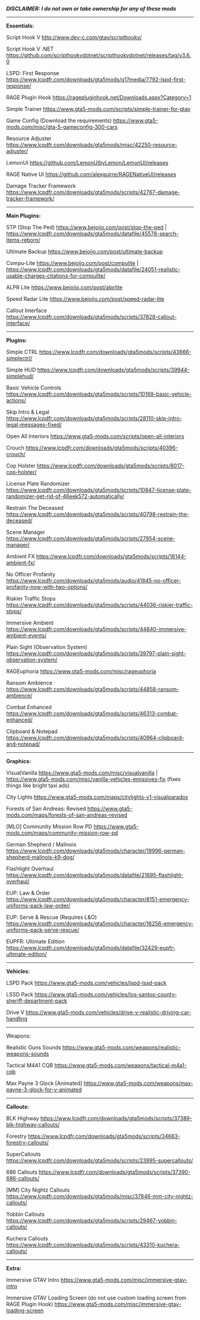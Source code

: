 ***DISCLAIMER: I do not own or take ownership for any of these mods***

---

**Essentials:**

Script Hook V
http://www.dev-c.com/gtav/scripthookv/

Script Hook V .NET
https://github.com/scripthookvdotnet/scripthookvdotnet/releases/tag/v3.6.0

LSPD: First Response
https://www.lcpdfr.com/downloads/gta5mods/g17media/7792-lspd-first-response/

RAGE Plugin Hook
https://ragepluginhook.net/Downloads.aspx?Category=1

Simple Trainer
https://www.gta5-mods.com/scripts/simple-trainer-for-gtav

Game Config (Download the requirements) 
https://www.gta5-mods.com/misc/gta-5-gameconfig-300-cars

Resource Adjuster
https://www.lcpdfr.com/downloads/gta5mods/misc/42250-resource-adjuster/

LemonUI
https://github.com/LemonUIbyLemon/LemonUI/releases

RAGE Native UI
https://github.com/alexguirre/RAGENativeUI/releases

Damage Tracker Framework
https://www.lcpdfr.com/downloads/gta5mods/scripts/42767-damage-tracker-framework/

---

**Main Plugins:**

STP (Stop The Ped)
https://www.bejoijo.com/post/stop-the-ped
| https://www.lcpdfr.com/downloads/gta5mods/datafile/45578-search-items-reborn/

Ultimate Backup
https://www.bejoijo.com/post/ultimate-backup

Compu-Lite
https://www.bejoijo.com/post/compulite
| https://www.lcpdfr.com/downloads/gta5mods/datafile/24051-realistic-usable-charges-citations-for-compulite/

ALPR Lite
https://www.bejoijo.com/post/alprlite

Speed Radar Lite
https://www.bejoijo.com/post/speed-radar-lite

Callout Interface
https://www.lcpdfr.com/downloads/gta5mods/scripts/37828-callout-interface/

---

**Plugins:**

Simple CTRL
https://www.lcpdfr.com/downloads/gta5mods/scripts/43666-simplectrl/

Simple HUD
https://www.lcpdfr.com/downloads/gta5mods/scripts/39944-simplehud/

Basic Vehicle Controls
https://www.lcpdfr.com/downloads/gta5mods/scripts/10169-basic-vehicle-actions/

Skip Intro & Legal
https://www.lcpdfr.com/downloads/gta5mods/scripts/28110-skip-intro-legal-messages-fixed/

Open All Interiors
https://www.gta5-mods.com/scripts/open-all-interiors

Crouch
https://www.lcpdfr.com/downloads/gta5mods/scripts/40396-crouch/

Cop Holster
https://www.lcpdfr.com/downloads/gta5mods/scripts/8017-cop-holster/

License Plate Randomizer
https://www.lcpdfr.com/downloads/gta5mods/scripts/10847-license-plate-randomizer-get-rid-of-46eek572-automatically/

Restrain The Deceased
https://www.lcpdfr.com/downloads/gta5mods/scripts/40798-restrain-the-deceased/

Scene Manager
https://www.lcpdfr.com/downloads/gta5mods/scripts/27954-scene-manager/

Ambient FX
https://www.lcpdfr.com/downloads/gta5mods/scripts/16144-ambient-fx/

No Officer Profanity
https://www.lcpdfr.com/downloads/gta5mods/audio/41845-no-officer-profanity-now-with-two-options/

Riskier Traffic Stops
https://www.lcpdfr.com/downloads/gta5mods/scripts/44036-riskier-traffic-stops/

Immersive Ambient
https://www.lcpdfr.com/downloads/gta5mods/scripts/44840-immersive-ambient-events/

Plain Sight (Observation System)
https://www.lcpdfr.com/downloads/gta5mods/scripts/39797-plain-sight-observation-system/

RAGEuphoria
https://www.gta5-mods.com/misc/rageuphoria

Ransom Ambience
https://www.lcpdfr.com/downloads/gta5mods/scripts/44858-ransom-ambience/

Combat Enhanced
https://www.lcpdfr.com/downloads/gta5mods/scripts/46313-combat-enhanced/

Clipboard & Notepad
https://www.lcpdfr.com/downloads/gta5mods/scripts/40964-clipboard-and-notepad/

---

**Graphics:**

VisualVanilla
https://www.gta5-mods.com/misc/visualvanilla
| https://www.gta5-mods.com/misc/vanilla-vehicles-emissives-fix (fixes things like bright taxi ads) 

City Lights
https://www.gta5-mods.com/maps/citylights-v1-visualparadox

Forests of San Andreas: Revised
https://www.gta5-mods.com/maps/forests-of-san-andreas-revised

[MLO] Community Mission Row PD
https://www.gta5-mods.com/maps/community-mission-row-pd

German Shepherd / Malinois
https://www.lcpdfr.com/downloads/gta5mods/character/19996-german-shepherd-malinois-k9-dog/

Flashlight Overhaul
https://www.lcpdfr.com/downloads/gta5mods/datafile/21695-flashlight-overhaul/

EUP: Law & Order
https://www.lcpdfr.com/downloads/gta5mods/character/8151-emergency-uniforms-pack-law-order/

EUP: Serve & Rescue (Requires L&O)
https://www.lcpdfr.com/downloads/gta5mods/character/16256-emergency-uniforms-pack-serve-rescue/

EUPFR: Ultimate Edition
https://www.lcpdfr.com/downloads/gta5mods/datafile/32429-eupfr-ultimate-edition/

---

**Vehicles:** 

LSPD Pack
https://www.gta5-mods.com/vehicles/lspd-lssd-pack

LSSD Pack
https://www.gta5-mods.com/vehicles/los-santos-county-sheriff-department-pack

Drive V
https://www.gta5-mods.com/vehicles/drive-v-realistic-driving-car-handling

---

Weapons:

Realistic Guns Sounds
https://www.gta5-mods.com/weapons/realistic-weapons-sounds

Tactical M4A1 CQB
https://www.gta5-mods.com/weapons/tactical-m4a1-cqb

Max Payne 3 Glock [Animated]
https://www.gta5-mods.com/weapons/max-payne-3-glock-for-v-animated

---

**Callouts:**

BLK Highway
https://www.lcpdfr.com/downloads/gta5mods/scripts/37389-blk-highway-callouts/

Forestry
https://www.lcpdfr.com/downloads/gta5mods/scripts/34663-forestry-callouts/

SuperCallouts
https://www.lcpdfr.com/downloads/gta5mods/scripts/23995-supercallouts/

686 Callouts
https://www.lcpdfr.com/downloads/gta5mods/scripts/37390-686-callouts/

[MM] City Nightz Callouts
https://www.lcpdfr.com/downloads/gta5mods/misc/37846-mm-city-nightz-callouts/

Yobbin Callouts
https://www.lcpdfr.com/downloads/gta5mods/scripts/29467-yobbin-callouts/

Kuchera Callouts
https://www.lcpdfr.com/downloads/gta5mods/scripts/43310-kuchera-callouts/

---

**Extra:**

Immersive GTAV Intro
https://www.gta5-mods.com/misc/immersive-gtav-intro

Immersive GTAV Loading Screen (do not use custom loading screen from RAGE Plugin Hook)
https://www.gta5-mods.com/misc/immersive-gtav-loading-screen
